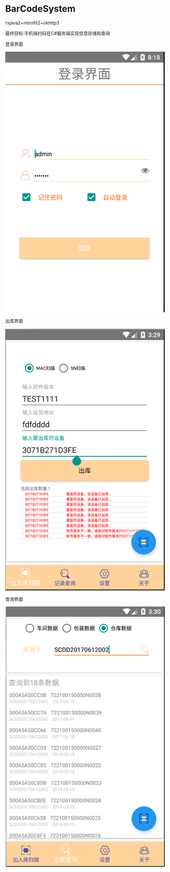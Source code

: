 # BarCodeSystem
rxjava2+retrofit2+okhttp3

最终目标:手机端扫码在C#服务端实现信息存储和查询

登录界面

![image](https://github.com/may2250/BarCodeSystem/blob/master/imgs/login.png)

出库界面

![image](https://github.com/may2250/BarCodeSystem/blob/master/imgs/20180821155120.png)

查询界面

![image](https://github.com/may2250/BarCodeSystem/blob/master/imgs/20180821155210.png)
